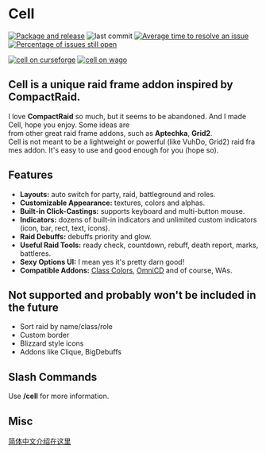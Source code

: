 # Cell

[![Package and release](https://img.shields.io/github/workflow/status/enderneko/Cell/Package%20and%20release?label=release)](https://github.com/enderneko/Cell/actions/workflows/release.yml)
![last commit](https://img.shields.io/github/last-commit/enderneko/Cell)
[![Average time to resolve an issue](http://isitmaintained.com/badge/resolution/enderneko/Cell.svg)](http://isitmaintained.com/project/enderneko/Cell "Average time to resolve an issue")
[![Percentage of issues still open](http://isitmaintained.com/badge/open/enderneko/Cell.svg)](http://isitmaintained.com/project/enderneko/Cell "Percentage of issues still open")

[![cell on curseforge](https://img.shields.io/badge/dynamic/json?color=f16436&label=CurseForge&query=%24.downloads.total&url=https%3A%2F%2Fapi.cfwidget.com%2F409666&style=flat)](https://www.curseforge.com/wow/addons/cell)
[![cell on wago](https://img.shields.io/badge/Wago-Cell-ad1319)](https://addons.wago.io/addons/cell)

## Cell is a unique raid frame addon inspired by CompactRaid.
I love __CompactRaid__ so much, but it seems to be abandoned. And I made Cell, hope you enjoy.
Some ideas are from other great raid frame addons, such as __Aptechka__, __Grid2__.
Cell is not meant to be a lightweight or powerful (like VuhDo, Grid2) raid frames addon.
It's easy to use and good enough for you (hope so). 

## Features

- __Layouts:__ auto switch for party, raid, battleground and roles. 
- __Customizable Appearance:__ textures, colors and alphas.
- __Built-in Click-Castings:__ supports keyboard and multi-button mouse.
- __Indicators:__ dozens of built-in indicators and unlimited custom indicators (icon, bar, rect, text, icons).
- __Raid Debuffs:__ debuffs priority and glow.
- __Useful Raid Tools:__ ready check, countdown, rebuff, death report, marks, battleres.
- __Sexy Options UI:__ I mean yes it's pretty darn good!
- __Compatible Addons:__ [Class Colors](https://www.curseforge.com/wow/addons/classcolors), [OmniCD](https://www.curseforge.com/wow/addons/omnicd) and of course, WAs.

## Not supported and probably won't be included in the future

- Sort raid by name/class/role
- Custom border
- Blizzard style icons
- Addons like Clique, BigDebuffs

## Slash Commands

Use __/cell__ for more information. 

## Misc

[简体中文介绍在这里](https://bbs.nga.cn/read.php?tid=23488341)